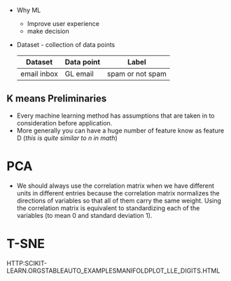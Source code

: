 - Why ML

  - Improve user experience
  - make decision

- Dataset - collection of data points

  | Dataset     | Data point | Label            |
  | ----------- | --------- | ---------------- |
  | email inbox | GL email  | spam or not spam |

## K means Preliminaries
- Every machine learning method  has assumptions that are taken in to consideration before application.
- More generally you can have a huge number of feature know as feature D (_this is quite similar to n in math_)

[](https://youtu.be/EItlUEPCIzM)
[](https://youtu.be/R2e3Ls9H_fc)


# PCA
- We should always use the correlation matrix when we have different units in different entries because the correlation matrix normalizes the directions of variables so that all of them carry the same weight. Using the correlation matrix is equivalent to standardizing each of the variables (to mean 0 and standard deviation 1).

# T-SNE

HTTP:SCIKIT-LEARN.ORGSTABLEAUTO_EXAMPLESMANIFOLDPLOT_LLE_DIGITS.HTML